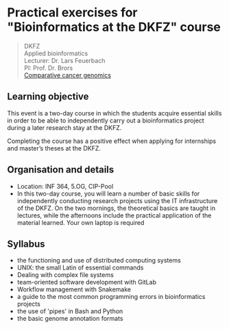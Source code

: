 # Practical exercises for "Bioinformatics at the DKFZ" course

> DKFZ  
> Applied bioinformatics  
> Lecturer: Dr. Lars Feuerbach  
> PI: Prof. Dr. Brors  
> [Comparative cancer genomics](https://www.dkfz.de/de/angewandte-bioinformatik/GroupsandProjects/groupsandprojects.html)

## Learning objective

This event is a two-day course in which the students acquire essential skills in order to be able to independently carry out a bioinformatics project during a later research stay at the DKFZ.

Completing the course has a positive effect when applying for internships and master’s theses at the DKFZ.


## Organisation and details

- Location: INF 364, 5.OG, CIP-Pool
- In this two-day course, you will learn a number of basic skills for independently conducting research projects using the IT infrastructure of the DKFZ. On the two mornings, the theoretical basics are taught in lectures, while the afternoons include the practical application of the material learned. Your own laptop is required

## Syllabus

- the functioning and use of distributed computing systems 
- UNIX: the small Latin of essential commands 
- Dealing with complex file systems 
- team-oriented software development with GitLab 
- Workflow management with Snakemake 
- a guide to the most common programming errors in bioinformatics projects 
- the use of 'pipes' in Bash and Python 
- the basic genome annotation formats
